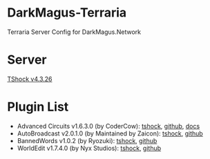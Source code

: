 # DarkMagus-Terraria
Terraria Server Config for DarkMagus.Network

# Server
[TShock v4.3.26](https://github.com/Pryaxis/TShock/releases)

# Plugin List
* Advanced Circuits v1.6.3.0 (by CoderCow): [tshock](hhttps://tshock.co/xf/index.php?resources/advanced-circuits.192/), [github](https://github.com/CoderCow/AdvancedCircuits-Plugin), [docs](https://docs.google.com/document/d/16bM21SvoxrumdX1ZUnVoutRlK8w8QWEtqLnCJ96Piak/edit#heading=h.e41r3yh2x97t)
* AutoBroadcast v2.0.1.0 (by Maintained by Zaicon): [tshock](https://tshock.co/xf/index.php?resources/autobroadcast.66/), [github](https://github.com/Zaicon/AutoBroadcast)
* BannedWords v1.0.2 (by Ryozuki): [tshock](https://tshock.co/xf/index.php?resources/bannedwords.178/), [github](https://github.com/Ryozuki/BannedWords)
* WorldEdit v1.7.4.0 (by Nyx Studios): [tshock](https://tshock.co/xf/index.php?resources/worldedit.186/), [github](https://github.com/NyxStudios/WorldEdit)